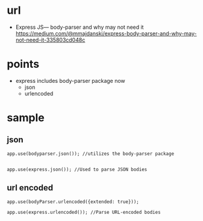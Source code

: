 # url

- Express JS— body-parser and why may not need it
  https://medium.com/@mmajdanski/express-body-parser-and-why-may-not-need-it-335803cd048c

# points

- express includes body-parser package now
  - json
  - urlencoded

# sample

## json

```
app.use(bodyparser.json()); //utilizes the body-parser package
```

```

app.use(express.json()); //Used to parse JSON bodies

```

## url encoded

```
app.use(bodyParser.urlencoded({extended: true}));
```

```
app.use(express.urlencoded()); //Parse URL-encoded bodies

```
